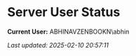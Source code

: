 ﻿# Server User Status

**Current User:** ABHINAVZENBOOKN\abhin

_Last updated: 2025-02-10 20:57:11_
